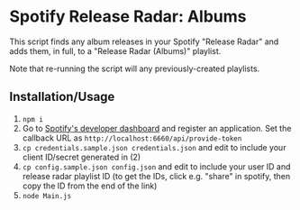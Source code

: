 # Spotify Release Radar: Albums

This script finds any album releases in your Spotify "Release Radar" and adds them, in full, to a "Release Radar (Albums)" playlist.

Note that re-running the script will any previously-created playlists.

## Installation/Usage

1) `npm i`
2) Go to [Spotify's developer dashboard](https://developer.spotify.com/dashboard/applications) and register an application. Set the callback URL as `http://localhost:6660/api/provide-token`
3) `cp credentials.sample.json credentials.json` and edit to include your client ID/secret generated in (2)
4) `cp config.sample.json config.json` and edit to include your user ID and release radar playlist ID (to get the IDs, click e.g. "share" in spotify, then copy the ID from the end of the link)
5) `node Main.js`
